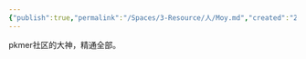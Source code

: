 ```yaml
---
{"publish":true,"permalink":"/Spaces/3-Resource/人/Moy.md","created":"2025-07-09","modified":"2025-07-09","published":"2025-07-12T11:44:31.691+08:00","cssclasses":""}
---
```



pkmer社区的大神，精通全部。
